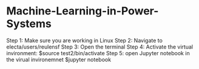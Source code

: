 # Machine-Learning-in-Power-Systems

Step 1: Make sure you are working in Linux
Step 2: Navigate to electa/users/reulensf
Step 3: Open the terminal
Step 4: Activate the virtual invironment: $source test2/bin/activate
Step 5: open Jupyter notebook  in the virual invironemnet $jupyter notebook
